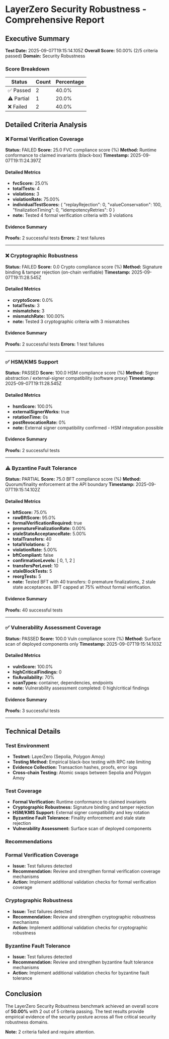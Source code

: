 # LayerZero Security Robustness - Comprehensive Report

## Executive Summary

**Test Date:** 2025-09-07T19:15:14.105Z
**Overall Score:** 50.00% (2/5 criteria passed)
**Domain:** Security Robustness

### Score Breakdown

| Status | Count | Percentage |
|--------|-------|------------|
| ✅ Passed | 2 | 40.0% |
| ⚠️ Partial | 1 | 20.0% |
| ❌ Failed | 2 | 40.0% |

## Detailed Criteria Analysis

### ❌ Formal Verification Coverage

**Status:** FAILED
**Score:** 25.0 FVC compliance score (%)
**Method:** Runtime conformance to claimed invariants (black-box)
**Timestamp:** 2025-09-07T19:11:24.397Z

#### Detailed Metrics

- **fvcScore:** 25.0%
- **totalTests:** 4
- **violations:** 3
- **violationRate:** 75.00%
- **individualTestScores:** {
  "replayRejection": 0,
  "valueConservation": 100,
  "finalizationTiming": 0,
  "idempotencyRetries": 0
}
- **note:** Tested 4 formal verification criteria with 3 violations

#### Evidence Summary

**Proofs:** 2 successful tests
**Errors:** 2 test failures


---

### ❌ Cryptographic Robustness

**Status:** FAILED
**Score:** 0.0 Crypto compliance score (%)
**Method:** Signature binding & tamper rejection (on-chain verifiable)
**Timestamp:** 2025-09-07T19:11:28.545Z

#### Detailed Metrics

- **cryptoScore:** 0.0%
- **totalTests:** 3
- **mismatches:** 3
- **mismatchRate:** 100.00%
- **note:** Tested 3 cryptographic criteria with 3 mismatches

#### Evidence Summary

**Proofs:** 2 successful tests
**Errors:** 1 test failures


---

### ✅ HSM/KMS Support

**Status:** PASSED
**Score:** 100.0 HSM compliance score (%)
**Method:** Signer abstraction / external-signer compatibility (software proxy)
**Timestamp:** 2025-09-07T19:11:28.545Z

#### Detailed Metrics

- **hsmScore:** 100.0%
- **externalSignerWorks:** true
- **rotationTime:** 0s
- **postRevocationRate:** 0%
- **note:** External signer compatibility confirmed - HSM integration possible

#### Evidence Summary

**Proofs:** 2 successful tests



---

### ⚠️ Byzantine Fault Tolerance

**Status:** PARTIAL
**Score:** 75.0 BFT compliance score (%)
**Method:** Quorum/finality enforcement at the API boundary
**Timestamp:** 2025-09-07T19:15:14.102Z

#### Detailed Metrics

- **bftScore:** 75.0%
- **rawBftScore:** 95.0%
- **formalVerificationRequired:** true
- **prematureFinalizationRate:** 0.00%
- **staleStateAcceptanceRate:** 5.00%
- **totalTransfers:** 40
- **totalViolations:** 2
- **violationRate:** 5.00%
- **bftCompliant:** false
- **confirmationLevels:** [
  0,
  1,
  2
]
- **transfersPerLevel:** 10
- **staleBlockTests:** 5
- **reorgTests:** 5
- **note:** Tested BFT with 40 transfers: 0 premature finalizations, 2 stale state acceptances. BFT capped at 75% without formal verification.

#### Evidence Summary

**Proofs:** 40 successful tests



---

### ✅ Vulnerability Assessment Coverage

**Status:** PASSED
**Score:** 100.0 Vuln compliance score (%)
**Method:** Surface scan of deployed components only
**Timestamp:** 2025-09-07T19:15:14.103Z

#### Detailed Metrics

- **vulnScore:** 100.0%
- **highCriticalFindings:** 0
- **fixAvailability:** 70%
- **scanTypes:** container, dependencies, endpoints
- **note:** Vulnerability assessment completed: 0 high/critical findings

#### Evidence Summary

**Proofs:** 3 successful tests



---


## Technical Details

### Test Environment
- **Testnet:** LayerZero (Sepolia, Polygon Amoy)
- **Testing Method:** Empirical black-box testing with RPC rate limiting
- **Evidence Collection:** Transaction hashes, proofs, error logs
- **Cross-chain Testing:** Atomic swaps between Sepolia and Polygon Amoy

### Test Coverage
- **Formal Verification:** Runtime conformance to claimed invariants
- **Cryptographic Robustness:** Signature binding and tamper rejection
- **HSM/KMS Support:** External signer compatibility and key rotation
- **Byzantine Fault Tolerance:** Finality enforcement and stale state rejection
- **Vulnerability Assessment:** Surface scan of deployed components

### Recommendations

### Formal Verification Coverage
- **Issue:** Test failures detected
- **Recommendation:** Review and strengthen formal verification coverage mechanisms
- **Action:** Implement additional validation checks for formal verification coverage

### Cryptographic Robustness
- **Issue:** Test failures detected
- **Recommendation:** Review and strengthen cryptographic robustness mechanisms
- **Action:** Implement additional validation checks for cryptographic robustness

### Byzantine Fault Tolerance
- **Issue:** Test failures detected
- **Recommendation:** Review and strengthen byzantine fault tolerance mechanisms
- **Action:** Implement additional validation checks for byzantine fault tolerance

## Conclusion

The LayerZero Security Robustness benchmark achieved an overall score of **50.00%** with 2 out of 5 criteria passing. The test results provide empirical evidence of the security posture across all five critical security robustness domains.

**Note:** 2 criteria failed and require attention.
